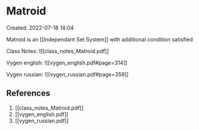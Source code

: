 # Matroid
Created: 2022-07-18 14:04

Matroid is an [[Independant Set System]] with additional condition satisfied

Class Notes:
![[class_notes_Matroid.pdf]]

Vygen english:
![[vygen_english.pdf#page=314]]

Vygen russian:
![[vygen_russian.pdf#page=359]]

## References
1. [[class_notes_Matroid.pdf]]
2. [[vygen_english.pdf]]
3. [[vygen_russian.pdf]]
